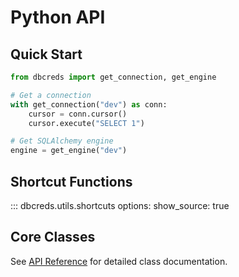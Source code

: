 # Python API

## Quick Start

```python
from dbcreds import get_connection, get_engine

# Get a connection
with get_connection("dev") as conn:
    cursor = conn.cursor()
    cursor.execute("SELECT 1")

# Get SQLAlchemy engine
engine = get_engine("dev")
```

## Shortcut Functions

::: dbcreds.utils.shortcuts
    options:
      show_source: true

## Core Classes

See [API Reference](../api/core.md) for detailed class documentation.
